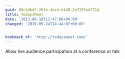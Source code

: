 ```yaml
---
guid: 09c2dbd2-261e-4ec4-b448-2e7297ed771d
title: TodaysMeet
date: '2013-06-10T12:47:06+00:00'
changed: '2019-09-24T14:44:07+00:00'


bookmark_of: 'http://todaysmeet.com/'
---
```



Allow live audience participation at a conference or talk
